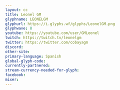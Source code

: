 ```yaml
---
layout: cc
title: Leonel GM
glyphname: LEONELGM
glyphurl: https://i.glyphs.wf/glyphs/LeonelGM.png
glyphwave: 8
youtube: https://youtube.com/user/GMLeonel
twitch: https://twitch.tv/leonelgm
twitter: https://twitter.com/cobayagm
discord: 
other-site: 
primary-language: Spanish
global-glyph-code: 
currently-partnered: 
stream-currency-needed-for-glyph: 
facebook: 
mixer: 
---
```



